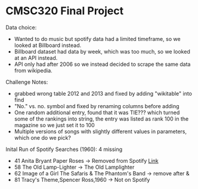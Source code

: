 # CMSC320 Final Project
Data choice:
  - Wanted to do music but spotify data had a limited timeframe, so we looked at Billboard instead.
  - Billboard dataset had data by week, which was too much, so we looked at an API instead.
  - API only had after 2006 so we instead decided to scrape the same data from wikipedia. 
  
Challenge Notes:
 - grabbed wrong table 2012 and 2013 and fixed by adding "wikitable" into find
 - "No." vs. no. symbol and fixed by renaming columns before adding 
 - One random additional entry, found that it was TIE??? which turned some of the rankings into string, the entry was listed as rank 100 in the magazine so we just set it to 100
 - Multiple versions of songs with slightly different values in parameters, which one do we pick?

Inital Run of Spotify Searches (1960): 4 missing 
 - 41 Anita Bryant Paper Roses -> Removed from Spotify [Link](https://open.spotify.com/track/7iehzxzmUvZZfuKFabo5no)
 - 58 The Old Lamp-Lighter -> The Old Lamplighter
 - 62 Image of a Girl The Safaris  & The Phantom's Band -> remove after &
 - 81 Tracy's Theme,Spencer Ross,1960 -> Not on Spotify
